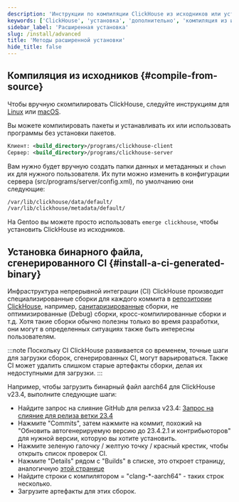 ```yaml
---
description: 'Инструкции по компиляции ClickHouse из исходников или установке бинарного файла, сгенерированного CI'
keywords: ['ClickHouse', 'установка', 'дополнительно', 'компиляция из исходников', 'бинарный файл CI']
sidebar_label: 'Расширенная установка'
slug: /install/advanced
title: 'Методы расширенной установки'
hide_title: false
---
```


## Компиляция из исходников {#compile-from-source}

Чтобы вручную скомпилировать ClickHouse, следуйте инструкциям для [Linux](/development/build.md) или [macOS](/development/build-osx.md).

Вы можете компилировать пакеты и устанавливать их или использовать программы без установки пакетов.

```xml
Клиент: <build_directory>/programs/clickhouse-client
Сервер: <build_directory>/programs/clickhouse-server
```

Вам нужно будет вручную создать папки данных и метаданных и `chown` их для нужного пользователя. Их пути можно изменить в конфигурации сервера (src/programs/server/config.xml), по умолчанию они следующие:

```bash
/var/lib/clickhouse/data/default/
/var/lib/clickhouse/metadata/default/
```

На Gentoo вы можете просто использовать `emerge clickhouse`, чтобы установить ClickHouse из исходников.

## Установка бинарного файла, сгенерированного CI {#install-a-ci-generated-binary}

Инфраструктура непрерывной интеграции (CI) ClickHouse производит специализированные сборки для каждого коммита в [репозитории ClickHouse](https://github.com/clickhouse/clickhouse/), например, [санитаризированные](https://github.com/google/sanitizers) сборки, не оптимизированные (Debug) сборки, кросс-компилированные сборки и т.д. Хотя такие сборки обычно полезны только во время разработки, они могут в определенных ситуациях также быть интересны пользователям.

:::note
Поскольку CI ClickHouse развивается со временем, точные шаги для загрузки сборок, сгенерированных CI, могут варьироваться.
Также CI может удалить слишком старые артефакты сборки, делая их недоступными для загрузки.
:::

Например, чтобы загрузить бинарный файл aarch64 для ClickHouse v23.4, выполните следующие шаги:

- Найдите запрос на слияние GitHub для релиза v23.4: [Запрос на слияние для релиза ветки 23.4](https://github.com/ClickHouse/ClickHouse/pull/49238)
- Нажмите "Commits", затем нажмите на коммит, похожий на "Обновить автогенерируемую версию до 23.4.2.1 и контрибьюторов" для нужной версии, которую вы хотите установить.
- Нажмите зеленую галочку / желтую точку / красный крестик, чтобы открыть список проверок CI.
- Нажмите "Details" рядом с "Builds" в списке, это откроет страницу, аналогичную [этой странице](https://s3.amazonaws.com/clickhouse-test-reports/46793/b460eb70bf29b19eadd19a1f959b15d186705394/clickhouse_build_check/report.html)
- Найдите строки с компилятором = "clang-*-aarch64" - таких строк несколько.
- Загрузите артефакты для этих сборок.
